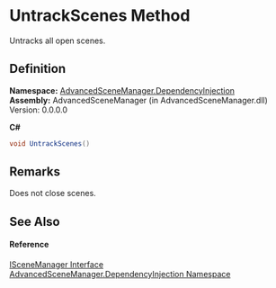 # UntrackScenes Method


Untracks all open scenes.



## Definition
**Namespace:** <a href="N_AdvancedSceneManager_DependencyInjection.md">AdvancedSceneManager.DependencyInjection</a>  
**Assembly:** AdvancedSceneManager (in AdvancedSceneManager.dll) Version: 0.0.0.0

**C#**
``` C#
void UntrackScenes()
```



## Remarks
Does not close scenes.

## See Also


#### Reference
<a href="T_AdvancedSceneManager_DependencyInjection_ISceneManager.md">ISceneManager Interface</a>  
<a href="N_AdvancedSceneManager_DependencyInjection.md">AdvancedSceneManager.DependencyInjection Namespace</a>  
